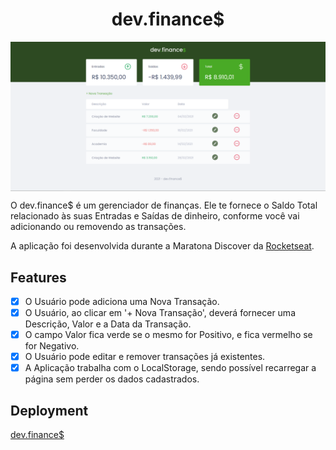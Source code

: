 <h1 align="center">dev.finance$</h1>

<img align="center" src="https://github.com/danielfilh0/dev-finances/blob/master/img/print.PNG">

<p>O dev.finance$ é um gerenciador de finanças. Ele te fornece o Saldo Total relacionado às suas Entradas e Saídas de dinheiro, conforme você vai adicionando ou removendo
as transações.</p>
<p>A aplicação foi desenvolvida durante a Maratona Discover da <a href="https://rocketseat.com.br/">Rocketseat</a>.</p>

<h2>Features</h2>

- [x] O Usuário pode adiciona uma Nova Transação.
- [x] O Usuário, ao clicar em  '+ Nova Transação', deverá fornecer uma Descrição, Valor e a Data da Transação.
- [x] O campo Valor fica verde se o mesmo for Positivo, e fica vermelho se for Negativo.
- [x] O Usuário pode editar e remover transações já existentes.
- [x] A Aplicação trabalha com o LocalStorage, sendo possível recarregar a página sem perder os dados cadastrados.

<h2>Deployment</h2>
<a href="https://danielfilh0.github.io/dev-finances/" target="_blank">dev.finance$</a>
